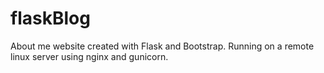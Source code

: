 # flaskBlog

About me website created with Flask and Bootstrap. Running on a remote linux server using nginx and gunicorn.
